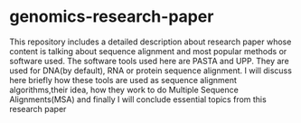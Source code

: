 # genomics-research-paper
This repository includes a detailed description about research paper whose content is talking about sequence alignment and most popular methods or software used. The software tools used here are PASTA and UPP. They are used for DNA(by default), RNA or protein sequence alignment.
I will discuss here briefly how these tools are used as sequence alignment algorithms,their idea, how they work to do Multiple Sequence Alignments(MSA) and finally I will conclude essential topics from this research paper
